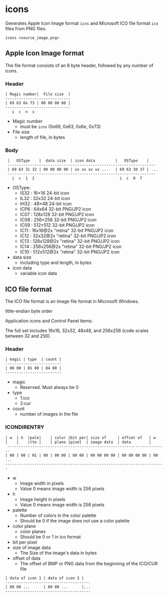 # icons

Generates Apple Icon Image format `icns` and Microsoft ICO file format `ico` files from PNG files.

```shell
icons <source_image.png>
```


## Apple Icon Image format

The file format consists of an 8 byte header, followed by any number of icons.

### Header

```
| Magic number|  File size  |
-----------------------------
| 69 63 6e 73 | 00 00 00 00 |
-----------------------------
   i  c  n  s
```

* Magic number
  * must be `icns` (0x69, 0x63, 0x6e, 0x73)
* File size
  * length of file, in bytes


### Body

```
 |   OSType    |  data size  | icon data         |   OSType    |
 ------------------------------------------------------------------
 | 69 63 31 32 | 00 00 00 00 | xx xx xx xx ...   | 69 63 30 37 | ...
 ------------------------------------------------------------------
   i  c  1  2                                      i  c  0  7
```

* OSType:
  * IS32 : 16×16 24-bit icon
  * IL32 : 32x32 24-bit icon
  * IH32 : 48×48 24-bit icon
  * ICP6 : 64x64 32-bit PNG/JP2 icon
  * IC07 : 128x128 32-bit PNG/JP2 icon
  * IC08 : 256×256 32-bit PNG/JP2 icon
  * IC09 : 512×512 32-bit PNG/JP2 icon
  * IC11 : 16x16@2x "retina" 32-bit PNG/JP2 icon
  * IC12 : 32x32@2x "retina" 32-bit PNG/JP2 icon
  * IC13 : 128x128@2x "retina" 32-bit PNG/JP2 icon
  * IC14 : 256x256@2x "retina" 32-bit PNG/JP2 icon
  * IC10 : 512x512@2x "retina" 32-bit PNG/JP2 icon
* data size
  * including type and length, in bytes
* icon data
  * variable icon data


## ICO file format

The ICO file format is an image file format in Microsoft Windows.

little-endian byte order

Application icons and Control Panel items:

The full set includes 16x16, 32x32, 48x48, and 256x256 (code scales between 32 and 256).


### Header

```
| magic | type  | count |
-------------------------
| 00 00 | 01 00 | 04 00 |
-------------------------
```
* magic
  * Reserved. Must always be 0
* type
  * 1:ico
  * 2:cur
* count
  * number of images in the file


### ICONDIRENTRY

```
| w  | h  |pale|    | color |bit per| size of     | offset of   | w  
|    |    |tte |    | plane |pixel  | image data  | data        |
 -----------------------------------------------------------------------
| 00 | 00 | 01 | 00 | 00 00 | 00 00 | 00 00 00 00 | 00 00 00 00 | 00 ...
-----------------------------------------------------------------------
```
* w
  * Image width in pixels
  * Value 0 means image width is 256 pixels
* h
  * Image height in pixels
  * Value 0 means image width is 256 pixels
* palette
  * Number of colors in the color palette
  * Should be 0 if the image does not use a color palette
* color plane
  * color planes
  * Should be 0 or 1 in ico format
* bit per pixel
* size of image data
  * The Size of the image's data in bytes
* offset of data
  * The offset of BMP or PNG data from the beginning of the ICO/CUR file

```
| data of icon 1 | data of icon 2 |
--------------------------------------
| 00 00 ...      | 00 00 ...      |...
--------------------------------------
```


